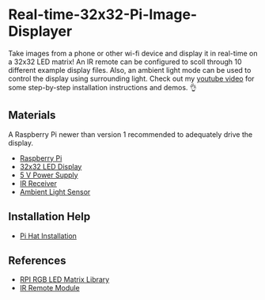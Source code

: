 # Real-time-32x32-Pi-Image-Displayer
Take images from a phone or other wi-fi device and display it in real-time on a 32x32 LED matrix!
An IR remote can be configured to scoll through 10 different example display files.
Also, an ambient light mode can be used to control the display using surrounding light.
Check out my [youtube video](https://youtu.be/R8VW5WCSrXk) for some step-by-step installation instructions and demos. 👌
 
## Materials
A Raspberry Pi newer than version 1 recommended to adequately drive the display.

* [Raspberry Pi](https://www.adafruit.com/product/3055)
* [32x32 LED Display](https://www.adafruit.com/product/1484)
* [5 V Power Supply](https://www.adafruit.com/product/658)
* [IR Receiver](https://www.amazon.com/Gikfun-Infrared-Emission-Receiver-Arduino/dp/B06XYNDRGF/ref=sr_1_1?crid=2EO861DR6QX1A&keywords=vs1838b&qid=1579450541&sprefix=VS1838B%2Caps%2C155&sr=8-1)
* [Ambient Light Sensor](https://www.ebay.com/i/123260676774?)

## Installation Help
* [Pi Hat Installation](https://learn.adafruit.com/adafruit-rgb-matrix-plus-real-time-clock-hat-for-raspberry-pi)

## References
* [RPI RGB LED Matrix Library](https://github.com/hzeller/rpi-rgb-led-matrix)
* [IR Remote Module](https://github.com/owainm713/IR-Remote-Receiver-Python-Module)
